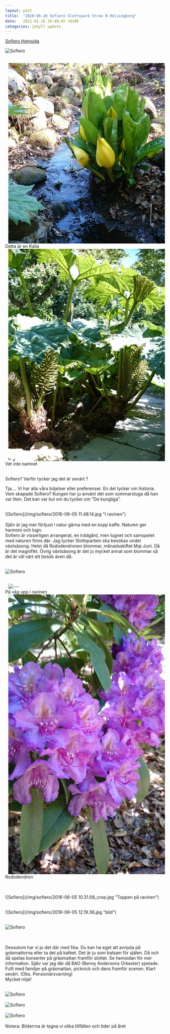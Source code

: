 ```yaml
---
layout: post
title:  "2020-06-28 Sofiero Slottspark Strax N Helsingborg"
date:   2021-01-16 18:40:45 +0100
categories: jekyll update
---
```

[Sofiero Hemsida](https://sofiero.se/)



![Sofiero](/img/sofiero/DSC01461.JPG "Lite t.v. , vid kafeet")
<br> <br> 


<div class="imagetwolesshigh">
    <div>
      <img align="left" src="/img/sofiero/2015-05-03 13.31.57_crop.jpg" alt="---" title="sofiero" hspace="10"/>
      <br>    Detta är en Kalla 
   </div>
   <div>
     <img align="left" src="/img/sofiero/2016-06-05 12.17.28_crop.jpg" alt="---" title="väddö" hspace="10"/>
           <br>    Vet inte namnet 
   </div>

</div>


<br style="clear: both;">

Sofiero?  Varför tycker jag det är sevärt ?

Tja…. Vi har alla våra böjelser eller preferenser.
En del tycker om historia. Vem skapade Sofiero? Kungen har ju använt det som sommarstuga då han var liten. Det kan var kul om du tycker om ”De kungliga”.
<br> 
<br> 

![Sofiero](/img/sofiero/2016-06-05 11.48.14.jpg "I ravinen") 
  <br> 
  <br> 
Själv är jag mer förtjust i natur gärna med en kopp kaffe. Naturen ger harmoni och lugn.   
Sofiero är visserligen arrangerat, en trädgård,  men lugnet och samspelet med naturen finns där.
Jag tycker Slottsparken ska besökas under växtsäsong. Helst då Rododendronen blommar, månadsskiftet Maj-Juni. Då är det magnifikt. 
Övrig växtsäsong är det ju mycket annat som blommar så det är väl värt ett besök även då. 
<br> 
<br> 

![Sofiero](/img/sofiero/DSC01429.JPG "Toppen på ravinen")
<br> 
<br> 

<div class="imagetwofullhigh">
    <div>
      <img align="left" src="/img/sofiero/2016-06-05 12.05.30.jpg" alt="---" title="sofiero" hspace="10"/>
      <br>    Pä väg upp i ravinen
   </div>
   <div>
     <img align="left" src="/img/sofiero/2016-06-05 12.08.59.jpg" alt="---" title="väddö" hspace="10"/>
           <br>    Rododendron
   </div>

</div>

<br> 
<br> 


![Sofiero](/img/sofiero/2016-06-05 10.31.08_crop.jpg "Toppen på ravinen")
<br> 
<br> 

![Sofiero](/img/sofiero/2016-06-05 12.19.36.jpg "bild")
<br> 
<br> 

![Sofiero](/img/sofiero/DSC01449.JPG "Ravinen")  
<br> 
<br> 


Dessutom har vi ju det där med fika. Du kan ha eget att avnjuta på gräsmattorna eller ta det på kaféet.  Det är ju som balsam för själen.
Då och då spelas konserter på gräsmattan framför slottet. Se hemsidan för mer information. Själv var jag där då BAO (Benny Andersons Orkester) spelade. Fullt med familjer på gräsmattan, picknick och dans framför scenen. Klart sevärt. (Obs. Pensionärsvarning)
<br> Mycket nöje!
<br> 
<br> 

![Sofiero](/img/sofiero/DSC01434.JPG "Trädgårdsdelen")
<br> 
<br> 
![Sofiero](/img/sofiero/DSC01439.JPG "bild")
<br> 
<br> 
![Sofiero](/img/sofiero/DSC01443.JPG "I ravinen")
<br> 
<br> 
Notera: Bilderrna är tagna vi olika tillfällen och tider på året

